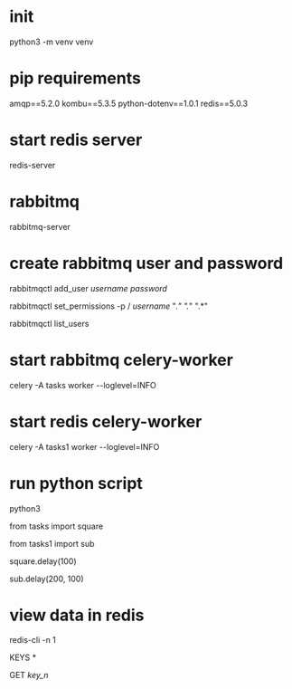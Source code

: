 # init 
python3 -m venv venv

# pip requirements
amqp==5.2.0
kombu==5.3.5
python-dotenv==1.0.1
redis==5.0.3

# start redis server
redis-server

# rabbitmq
rabbitmq-server

# create rabbitmq user and password
rabbitmqctl add_user _username_ _password_

rabbitmqctl set_permissions -p / _username_ ".*" ".*" ".*"

rabbitmqctl list_users

# start rabbitmq celery-worker
celery -A tasks worker --loglevel=INFO

# start redis celery-worker
celery -A tasks1 worker --loglevel=INFO

# run python script
python3

from tasks import square

from tasks1 import sub

square.delay(100)

sub.delay(200, 100)

# view data in redis
redis-cli -n 1 

KEYS *

GET _key_n_